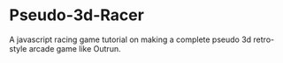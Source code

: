# Pseudo-3d-Racer
A javascript racing game tutorial on making a complete pseudo 3d retro-style arcade game like Outrun.
